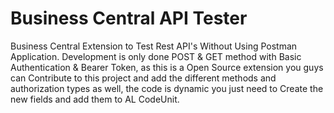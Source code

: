 # Business Central API Tester
Business Central Extension to Test Rest API's Without Using Postman Application.
Development is only done POST & GET method with Basic Authentication & Bearer Token,
as this is a Open Source extension you guys can Contribute to this project and add the different methods and authorization types as well,
the code is dynamic you just need to Create the new fields and add them to AL CodeUnit.
